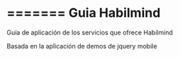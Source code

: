 =======
Guia Habilmind
=============

Guía de aplicación de los servicios que ofrece Habilmind

Basada en la aplicación de demos de jquery mobile

